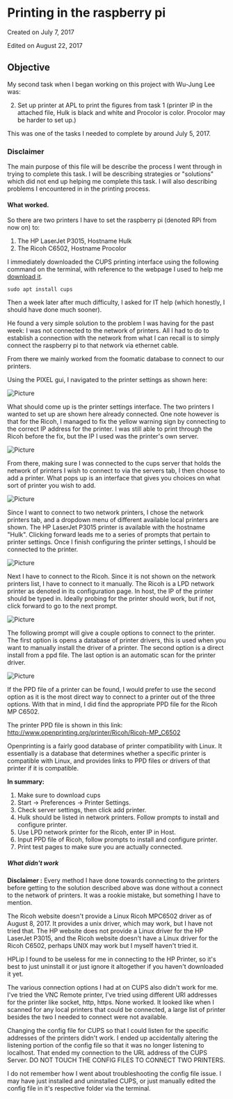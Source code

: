 
# Printing in the raspberry pi

Created on July 7, 2017

Edited on August 22, 2017

## Objective 

My second task when I began working on this project with Wu-Jung Lee was:

2. Set up printer at APL to print the figures from task 1 (printer IP in the attached file, 
   Hulk is black and white and Procolor is color. Procolor may be harder to set up.)

This was one of the tasks I needed to complete by around July 5, 2017.

### Disclaimer

The main purpose of this file will be describe the process I went through in trying to complete
this task. I will be describing strategies or "solutions" which did not end up helping me 
complete this task. I will also describing problems I encountered in in the printing process.

#### What worked.

So there are two printers I have to set the raspberry pi (denoted RPi from now on) to:

1. The HP LaserJet P3015, Hostname Hulk
2. The Ricoh C6502, Hostname Procolor

I immediately downloaded the CUPS printing interface using the following command on the terminal,
with reference to the webpage I used to help me [download it](https://help.ubuntu.com/lts/serverguide/cups.html).

```
sudo apt install cups
```

Then a week later after much difficulty, I asked for IT help (which honestly, I should have done much sooner).

He found a very simple solution to the problem I was having for the past week: I was not connected to the network
of printers. All I had to do to establish a connection with the network from what I can recall is to simply
connect the raspberry pi to that network via ethernet cable.

From there we mainly worked from the foomatic database to connect to our printers.

Using the PIXEL gui, I navigated to the printer settings as shown here:

![Picture](../screenshots/2017-08-02-142249_1824x984_scrot.png)

What should come up is the printer settings interface. The two printers I wanted to set up are shown here already connected. One note however is that for the Ricoh, I managed to fix the yellow warning sign by connecting to the correct IP address for the printer. I was still able to print through the Ricoh before the fix, but the IP I used was the printer's own server.

![Picture](../screenshots/print1.png)

From there, making sure I was connected to the cups server that holds the network of printers I wish to connect to via the servers tab, I then choose to add a printer. What pops up is an interface that gives you choices on what sort of printer you wish to add.

![Picture](../screenshots/2017-08-02-143648_1824x984_scrot.png)

Since I want to connect to two network printers, I chose the network printers tab, and a dropdown menu of different available local printers are shown. The HP LaserJet P3015 printer is available with the hostname "Hulk". Clicking forward leads me to a series of prompts that pertain to printer settings. Once I finish configuring the printer settings, I should be connected to the printer.

![Picture](../screenshots/2017-08-02-143655_1824x984_scrot.png)

Next I have to connect to the Ricoh. Since it is not shown on the network printers list, I have to connect to it manually. The Ricoh is a LPD network printer as denoted in its configuration page. In host, the IP of the printer should be typed in. Ideally probing for the printer should work, but if not, click forward to go to the next prompt.

![Picture](../screenshots/2017-08-02-144841_1824x984_scrot.png)

The following prompt will give a couple options to connect to the printer. The first option is opens a database of printer drivers, this is used when you want to manually install the driver of a printer. The second option is a direct install from a ppd file. The last option is an automatic scan for the printer driver.

![Picture](../screenshots/2017-08-02-144919_1824x984_scrot.png)


If the PPD file of a printer can be found, I would prefer to use the second option as it is the most direct way to connect to a printer out of the three options. With that in mind, I did find the appropriate PPD file for the Ricoh MP C6502.

The printer PPD file is shown in this link: http://www.openprinting.org/printer/Ricoh/Ricoh-MP_C6502

Openprinting is a fairly good database of printer compatibility with Linux. It essentially is a database that determines whether a specific printer is compatible with Linux, and provides links to PPD files or drivers of that printer if it is compatible.

**In summary:**
1. Make sure to download cups
2. Start -> Preferences -> Printer Settings.
3. Check server settings, then click add printer.
4. Hulk should be listed in network printers. Follow prompts to install and configure printer.
5. Use LPD network printer for the Ricoh, enter IP in Host.
6. Input PPD file of Ricoh, follow prompts to install and configure printer.
7. Print test pages to make sure you are actually connected.

##### What didn't work
**Disclaimer :** Every method I have done towards connecting to the printers before getting to the solution described above was done without a connect to the network of printers. It was a rookie mistake, but something I have to mention.

The Ricoh website doesn't provide a Linux Ricoh MPC6502 driver as of August 8, 2017. It provides a unix driver, which may work, but I have not tried that.
The HP website does not provide a Linux driver for the HP LaserJet P3015, and the Ricoh website doesn't have a Linux driver for the Ricoh C6502, perhaps UNIX may work but I myself haven't tried it.

HPLip I found to be useless for me in connecting to the HP Printer, so it's best to just uninstall it or just ignore it altogether if you haven't downloaded it yet.

The various connection options I had at on CUPS also didn't work for me. I've tried the VNC Remote printer, I've tried using different URI addresses for the printer like socket, http, https. None worked.
It looked like when I scanned for any local printers that could be connected, a large list of printer besides the two I needed to connect were not available.

Changing the config file for CUPS so that I could listen for the specific addresses of the printers didn't work. I ended up accidentally altering the listening portion of the config file so that it was no longer listening to localhost. That ended my connection to the URL address of the CUPS Server. DO NOT TOUCH THE CONFIG FILES TO CONNECT TWO PRINTERS.

I do not remember how I went about troubleshooting the config file issue. I may have just installed and uninstalled CUPS, or just manually edited the config file in it's respective folder via the terminal.
